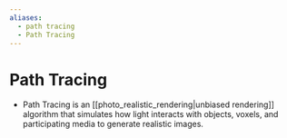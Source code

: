 ```yaml
---
aliases:
  - path tracing
  - Path Tracing
---
```


# Path Tracing

- Path Tracing is an [[photo_realistic_rendering|unbiased rendering]] algorithm that simulates how light interacts with objects, voxels, and participating media to generate realistic images.